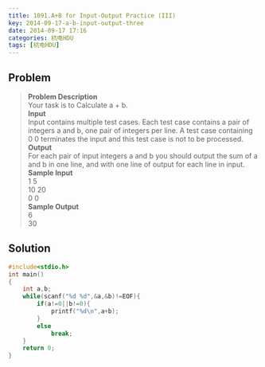 ```yaml
---
title: 1091.A+B for Input-Output Practice (III)
key: 2014-09-17-a-b-input-output-three
date: 2014-09-17 17:16
categories: 杭电HDU
tags: [杭电HDU]
---
```

## Problem
>**Problem Description**  
Your task is to Calculate a + b.  
**Input**  
Input contains multiple test cases. Each test case contains a pair of integers a and b, one pair of integers per line. A test case containing 0 0 terminates the input and this test case is not to be processed.  
**Output**  
For each pair of input integers a and b you should output the sum of a and b in one line, and with one line of output for each line in input.   
**Sample Input**  
1 5  
10 20  
0 0  
**Sample Output**  
6  
30  

## Solution
```cpp
#include<stdio.h>
int main()
{
	int a,b;
    while(scanf("%d %d",&a,&b)!=EOF){
		if(a!=0||b!=0){
			printf("%d\n",a+b);
		}
		else
			break;
	}
	return 0;
}
```
